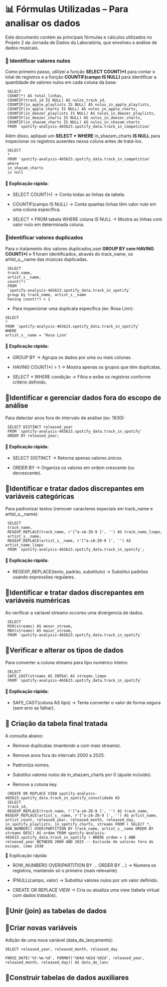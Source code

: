 # 📊 Fórmulas Utilizadas – Para analisar os dados 

Este documento contém as principais fórmulas e cálculos utilizados no Projeto 2 da Jornada de Dados da Laboratória, que envolveu a análise de dados musicais.


### 📍 Identificar valores nulos

Como primeiro passo, utilizei a função **SELECT COUNT(*)** para contar o total de registros e a função **COUNTIF(campo IS NULL)** para identificar a quantidade de valores nulos em cada coluna da base:

```
 SELECT
 COUNT(*) AS total_linhas,
 COUNTIF(track_id IS NULL) AS nulos_track_id,
 COUNTIF(in_apple_playlists IS NULL) AS nulos_in_apple_playlists,
 COUNTIF(in_apple_charts IS NULL) AS nulos_in_apple_charts,
 COUNTIF(in_deezer_playlists IS NULL) AS nulos_in_deezer_playlists,
 COUNTIF(in_deezer_charts IS NULL) AS nulos_in_deezer_charts,
 COUNTIF(in_shazam_charts IS NULL) AS nulos_in_shazam_charts
 FROM `spotify-analysis-465623.spotify_data.track_in_competition`
```

Além disso, apliquei um **SELECT * WHERE** in_shazam_charts **IS NULL** para inspecionar os registros ausentes nessa coluna antes de tratá-los.

```
 SELECT
 *
 FROM `spotify-analysis-465623.spotify_data.track_in_competition`
 where
 in_shazam_charts 
 is null
```

#### 📌 Explicação rápida:

- SELECT COUNT(*) → Conta todas as linhas da tabela.

- COUNTIF(campo IS NULL) → Conta quantas linhas têm valor nulo em uma coluna específica.

- SELECT * FROM tabela WHERE coluna IS NULL → Mostra as linhas com valor nulo em determinada coluna.


### 📍Identificar valores duplicados

Para o tratamento dos valores duplicados,usei **GROUP BY com HAVING COUNT(*) > 1** foram identificados, através do track_name, os artist_s__name das músicas duplicadas. 

```
 SELECT
 track_name,
 artist_s__name,
 count(*)
 FROM
 `spotify-analysis-465623.spotify_data.track_in_spotify`
 group by track_name, artist_s__name
 having count(*) > 1
```
- Para inspecionar uma duplicata específica (ex: Rosa Linn):

```
SELECT
*
FROM `spotify-analysis-465623.spotify_data.track_in_spotify`
WHERE
artist_s__name = 'Rosa Linn'
```

#### 📌 Explicação rápida:

- GROUP BY → Agrupa os dados por uma ou mais colunas.

- HAVING COUNT(*) > 1 → Mostra apenas os grupos que têm duplicatas.

- SELECT * WHERE condição → Filtra e exibe os registros conforme critério definido.

## 📍Identificar e gerenciar dados fora do escopo de análise
Para detectar anos fora do intervalo de análise (ex: 1930):

```
 SELECT DISTINCT released_year
 FROM `spotify-analysis-465623.spotify_data.track_in_spotify`
 ORDER BY released_year;
```
#### 📌 Explicação rápida:

- SELECT DISTINCT → Retorna apenas valores únicos.

- ORDER BY → Organiza os valores em ordem crescente (ou decrescente).

## 📍Identificar e tratar dados discrepantes em variáveis ​​categóricas
Para padronizar textos (remover caracteres especiais em track_name e artist_s__name): 

```
 SELECT
 track_name,
 REGEXP_REPLACE(track_name, r'[^a-zA-Z0-9 ]', '') AS track_name_limpo,
 artist_s__name,
 REGEXP_REPLACE(artist_s__name, r'[^a-zA-Z0-9 ]', '') AS artist_name_limpo
 FROM `spotify-analysis-465623.spotify_data.track_in_spotify`;
```

#### 📌 Explicação rápida:

- REGEXP_REPLACE(texto, padrão, substituto) → Substitui padrões usando expressões regulares.

## 📍Identificar e tratar dados discrepantes em variáveis ​​numéricas

Ao verificar a variavel streams occoreu uma divergencia de dados.

```
 SELECT
 MIN(streams) AS menor_stream,
 MAX(streams) AS maior_stream,
 FROM `spotify-analysis-465623.spotify_data.track_in_spotify`
```

## 📍Verificar e alterar os tipos de dados
Para converter a coluna streams para tipo numérico inteiro:

```
 SELECT
 SAFE_CAST(streams AS INT64) AS streams_limpo
 FROM `spotify-analysis-465623.spotify_data.track_in_spotify`
```

#### 📌 Explicação rápida:

- SAFE_CAST(coluna AS tipo) → Tenta converter o valor de forma segura (sem erro se falhar).

## 🧼 Criação da tabela final tratada

A consulta abaixo:

- Remove duplicatas (mantendo a com mais streams).

- Remove anos fora do intervalo 2000 a 2025.

- Padroniza nomes.

- Substitui valores nulos de in_shazam_charts por 0 (ajuste incluído).

- Remove a coluna key.
```
 CREATE OR REPLACE VIEW spotify-analysis-465623.spotify_data.track_in_spotify_consolidade AS
 SELECT
 track_id,
 REGEXP_REPLACE(track_name, r'[^a-zA-Z0-9 ]', '') AS track_name, REGEXP_REPLACE(artist_s__name, r'[^a-zA-Z0-9 ]', '') AS artist_name, artist_count, released_year, released_month, released_day, in_spotify_playlists, in_spotify_charts, streams FROM ( SELECT *, ROW_NUMBER() OVER(PARTITION BY track_name, artist_s__name ORDER BY streams DESC) AS ordem FROM spotify-analysis-465623.spotify_data.track_in_spotify ) WHERE ordem = 1 AND released_year BETWEEN 2000 AND 2025 -- Exclusão de valores fora do escopo, como 1930
```
📌 Explicação rápida:

- ROW_NUMBER() OVER(PARTITION BY ... ORDER BY ...) → Numera os registros, mantendo só o primeiro (mais relevante).

- IFNULL(campo, valor) → Substitui valores nulos por um valor definido.

- CREATE OR REPLACE VIEW → Cria ou atualiza uma view (tabela virtual com dados tratados).

## 📍Unir (join) as tabelas de dados


## 📍Criar novas variáveis

Adição de uma nova variável (data_de_lançamento):

```
SELECT released_year, released_month, released_day
```

```
PARSE_DATE('%Y-%m-%d', FORMAT('%04d-%02d-%02d', released_year, released_month, released_day)) AS data_de_lanc
```

## 📍Construir tabelas de dados auxiliares
